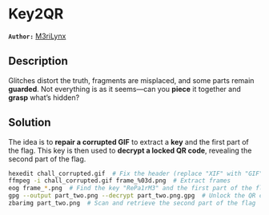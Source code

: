 # Key2QR

**`Author:`** [M3riLynx](https://github.com/MeriemMOKHTARI)

## Description

Glitches distort the truth, fragments are misplaced, and some parts remain **guarded**. Not everything is as it seems—can you **piece** it together and **grasp** what’s hidden?
## Solution

The idea is to **repair a corrupted GIF** to extract a **key** and the first part of the flag. This key is then used to **decrypt a locked QR code**, revealing the second part of the flag.

```bash
hexedit chall_corrupted.gif  # Fix the header (replace "XIF" with "GIF")
ffmpeg -i chall_corrupted.gif frame_%03d.png  # Extract frames
eog frame_*.png  # Find the key "RePa1rM3" and the first part of the flag
gpg --output part_two.png --decrypt part_two.png.gpg  # Unlock the QR code
zbarimg part_two.png  # Scan and retrieve the second part of the flag
```


